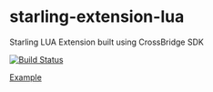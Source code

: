 starling-extension-lua
======================

Starling LUA Extension built using CrossBridge SDK

[![Build Status](https://travis-ci.org/crossbridge-community/starling-extension-lua.svg?branch=master)](https://travis-ci.org/crossbridge-community/starling-extension-lua)

[Example](http://www.vpmedia.hu/crossbridge/luastarling)